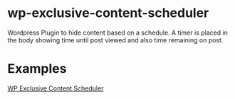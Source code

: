 wp-exclusive-content-scheduler
==============================

Wordpress Plugin to hide content based on a schedule. A timer is placed in the body showing time until post viewed and also time remaining on post.

Examples
========

[WP Exclusive Content Scheduler](http://code.jeffm.me/2014/09/wp-exclusive-content-scheduler/)
